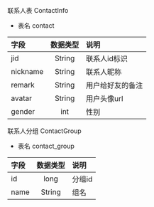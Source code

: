 联系人表 ContactInfo

*   表名 contact

| 字段      | 数据类型    |说明         |
|:---------|:-------:|:-------------|
| jid  | String |  联系人id标识   | 
| nickname  | String |   联系人昵称  | 
| remark  | String |  用户给好友的备注  | 
| avatar  | String |  用户头像url  | 
| gender  | int |  性别  |  


联系人分组 ContactGroup

*   表名 contact_group

| 字段      | 数据类型    |说明         |
|:---------|:-------:|:-------------|
| id  | long |  分组id  | 
| name  | String |   组名  | 





